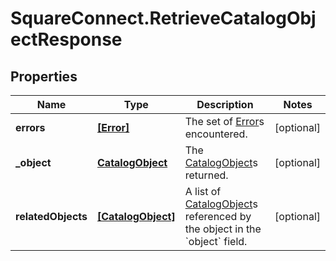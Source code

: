 # SquareConnect.RetrieveCatalogObjectResponse

## Properties
Name | Type | Description | Notes
------------ | ------------- | ------------- | -------------
**errors** | [**[Error]**](Error.md) | The set of [Error](#type-error)s encountered. | [optional] 
**_object** | [**CatalogObject**](CatalogObject.md) | The [CatalogObject](#type-catalogobject)s returned. | [optional] 
**relatedObjects** | [**[CatalogObject]**](CatalogObject.md) | A list of [CatalogObject](#type-catalogobject)s referenced by the object in the &#x60;object&#x60; field. | [optional] 


